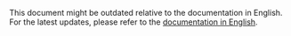 This document might be outdated relative to the documentation in English. For the latest updates, please refer to the <a href="/expressjs.com/">documentation in English</a>.
